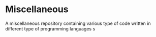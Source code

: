 # Miscellaneous
A miscellaneous repository containing various type of code written in different type of programming languages
s
